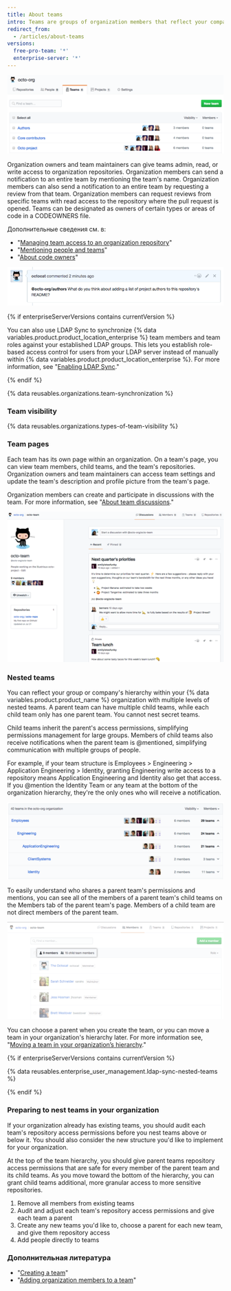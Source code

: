 ```yaml
---
title: About teams
intro: Teams are groups of organization members that reflect your company or group's structure with cascading access permissions and mentions.
redirect_from:
  - /articles/about-teams
versions:
  free-pro-team: '*'
  enterprise-server: '*'
---
```


![List of teams in an organization](/assets/images/help/teams/org-list-of-teams.png)

Organization owners and team maintainers can give teams admin, read, or write access to organization repositories. Organization members can send a notification to an entire team by mentioning the team's name. Organization members can also send a notification to an entire team by requesting a review from that team. Organization members can request reviews from specific teams with read access to the repository where the pull request is opened. Teams can be designated as owners of certain types or areas of code in a CODEOWNERS file.

Дополнительные сведения см. в:
- "[Managing team access to an organization repository](/articles/managing-team-access-to-an-organization-repository)"
- "[Mentioning people and teams](/articles/basic-writing-and-formatting-syntax/#mentioning-people-and-teams)"
- "[About code owners](/articles/about-code-owners/)"

![Image of a team mention](/assets/images/help/teams/team-mention.png)

{% if enterpriseServerVersions contains currentVersion %}

You can also use LDAP Sync to synchronize {% data variables.product.product_location_enterprise %} team members and team roles against your established LDAP groups. This lets you establish role-based access control for users from your LDAP server instead of manually within {% data variables.product.product_location_enterprise %}. For more information, see "[Enabling LDAP Sync](/enterprise/admin/authentication/using-ldap#enabling-ldap-sync)."

{% endif %}

{% data reusables.organizations.team-synchronization %}

### Team visibility

{% data reusables.organizations.types-of-team-visibility %}

### Team pages

Each team has its own page within an organization. On a team's page, you can view team members, child teams, and the team's repositories. Organization owners and team maintainers can access team settings and update the team's description and profile picture from the team's page.

Organization members can create and participate in discussions with the team. For more information, see "[About team discussions](/articles/about-team-discussions)."

![Team page listing team members and discussions](/assets/images/help/organizations/team-page-discussions-tab.png)

### Nested teams

You can reflect your group or company's hierarchy within your {% data variables.product.product_name %} organization with multiple levels of nested teams. A parent team can have multiple child teams, while each child team only has one parent team. You cannot nest secret teams.

Child teams inherit the parent's access permissions, simplifying permissions management for large groups. Members of child teams also receive notifications when the parent team is @mentioned, simplifying communication with multiple groups of people.

For example, if your team structure is Employees > Engineering > Application Engineering > Identity, granting Engineering write access to a repository means Application Engineering and Identity also get that access. If you @mention the Identity Team or any team at the bottom of the organization hierarchy, they're the only ones who will receive a notification.

![Teams page with a parent team and child teams](/assets/images/help/teams/nested-teams-eng-example.png)

To easily understand who shares a parent team's permissions and mentions, you can see all of the members of a parent team's child teams on the Members tab of the parent team's page. Members of a child team are not direct members of the parent team.

![Parent team page with all members of child teams](/assets/images/help/teams/team-and-subteam-members.png)

You can choose a parent when you create the team, or you can move a team in your organization's hierarchy later. For more information see, "[Moving a team in your organization’s hierarchy](/articles/moving-a-team-in-your-organization-s-hierarchy)."

{% if enterpriseServerVersions contains currentVersion %}

{% data reusables.enterprise_user_management.ldap-sync-nested-teams %}

{% endif %}

### Preparing to nest teams in your organization

If your organization already has existing teams, you should audit each team's repository access permissions before you nest teams above or below it. You should also consider the new structure you'd like to implement for your organization.

At the top of the team hierarchy, you should give parent teams repository access permissions that are safe for every member of the parent team and its child teams. As you move toward the bottom of the hierarchy, you can grant child teams additional, more granular access to more sensitive repositories.

1. Remove all members from existing teams
2. Audit and adjust each team's repository access permissions and give each team a parent
3. Create any new teams you'd like to, choose a parent for each new team, and give them repository access
4. Add people directly to teams

### Дополнительная литература

- "[Creating a team](/articles/creating-a-team)"
- "[Adding organization members to a team](/articles/adding-organization-members-to-a-team)"

